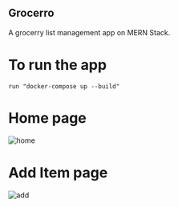 ## Grocerro
A grocerry list management app on MERN Stack. 

# To run the app
    run "docker-compose up --build"
    
# Home page
 ![home](https://user-images.githubusercontent.com/39663257/147038839-da338156-075f-4c65-bb17-367297937066.png)
# Add Item page
 ![add](https://user-images.githubusercontent.com/39663257/147038851-1ab717d3-d061-4399-9b24-69c63bcb092a.png)
